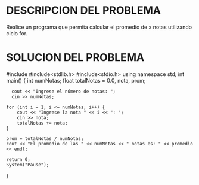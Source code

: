 # DESCRIPCION DEL PROBLEMA

 Realice un programa que permita calcular el promedio de x notas utilizando ciclo for.

# SOLUCION DEL PROBLEMA

  #include<iostream>
  #include<stdlib.h>
  #include<stdio.h>
   using namespace std;
    int main() {
     int numNotas;
     float totalNotas = 0.0, nota, prom;

      cout << "Ingrese el número de notas: ";
      cin >> numNotas;

    for (int i = 1; i <= numNotas; i++) {
        cout << "Ingrese la nota " << i << ": ";
        cin >> nota;
        totalNotas += nota;
    }

    prom = totalNotas / numNotas;
    cout << "El promedio de las " << numNotas << " notas es: " << promedio << endl;

    return 0;
    System("Pause");
}
